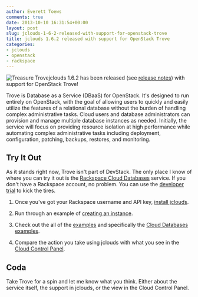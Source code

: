 ```yaml
---
author: Everett Toews
comments: true
date: 2013-10-10 16:31:54+00:00
layout: post
slug: jclouds-1-6-2-released-with-support-for-openstack-trove
title: jclouds 1.6.2 released with support for OpenStack Trove
categories:
- jclouds
- openstack
- rackspace
---
```


![Treasure Trove](http://i.imgur.com/2IdQ7zZ.jpg)jclouds 1.6.2 has been released (see [release notes](http://jclouds.incubator.apache.org/documentation/releasenotes/1.6.2/)) with support for OpenStack Trove!

Trove is Database as a Service (DBaaS) for OpenStack. It's designed to run entirely on OpenStack, with the goal of allowing users to quickly and easily utilize the features of a relational database without the burden of handling complex administrative tasks. Cloud users and database administrators can provision and manage multiple database instances as needed. Initially, the service will focus on providing resource isolation at high performance while automating complex administrative tasks including deployment, configuration, patching, backups, restores, and monitoring.


## Try It Out


As it stands right now, Trove isn't part of DevStack. The only place I know of where you can try it out is the [Rackspace Cloud Databases](http://www.rackspace.com/cloud/databases/) service. If you don't have a Rackspace account, no problem. You can use the [developer trial](http://developer.rackspace.com/devtrial/) to kick the tires.




  1. Once you've got your Rackspace username and API key, [install jclouds](http://jclouds.incubator.apache.org/documentation/quickstart/rackspace/#install).


  2. Run through an example of [creating an instance](http://jclouds.incubator.apache.org/documentation/quickstart/rackspace/#databases).


  3. Check out the all of the [examples](https://github.com/jclouds/jclouds-examples/tree/master/rackspace) and specifically the [Cloud Databases examples](https://github.com/jclouds/jclouds-examples/tree/master/rackspace/src/main/java/org/jclouds/examples/rackspace/clouddatabases).


  4. Compare the action you take using jclouds with what you see in the [Cloud Control Panel](https://mycloud.rackspace.com).




## Coda


Take Trove for a spin and let me know what you think. Either about the service itself, the support in jclouds, or the view in the Cloud Control Panel.
